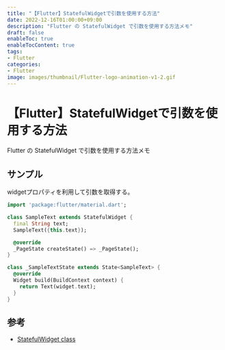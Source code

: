 ```yaml
---
title: "【Flutter】StatefulWidgetで引数を使用する方法"
date: 2022-12-16T01:00:00+09:00
description: "Flutter の StatefulWidget で引数を使用する方法メモ"
draft: false
enableToc: true
enableTocContent: true
tags: 
- Flutter
categories: 
- Flutter
image: images/thumbnail/Flutter-logo-animation-v1-2.gif
---
```


# 【Flutter】StatefulWidgetで引数を使用する方法
Flutter の StatefulWidget で引数を使用する方法メモ

## サンプル
widgetプロパティを利用して引数を取得する。

```dart:text.dart {linenos=table,hl_lines=[14]}
import 'package:flutter/material.dart';

class SampleText extends StatefulWidget {
  final String text;
  SampleText({this.text});

  @override
  _PageState createState() => _PageState();
}

class _SampleTextState extends State<SampleText> {
  @override
  Widget build(BuildContext context) {
    return Text(widget.text);
  }
}
```

## 参考
* <a href="https://api.flutter.dev/flutter/widgets/StatefulWidget-class.html" target="_blank" rel="nofollow noopener">StatefulWidget class</a>
